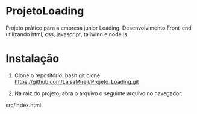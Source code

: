 # ProjetoLoading

Projeto prático para a empresa junior Loading. Desenvolvimento Front-end utilizando html, css, javascript, tailwind e node.js.

# Instalação

1. Clone o repositório:
bash
git clone https://github.com/LaisaMireli/Projeto_Loading.git


2. Na raiz do projeto, abra o arquivo o seguinte arquivo no navegador:

src/index.html
